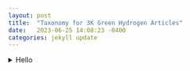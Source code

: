 ```yaml
---
layout: post
title:  "Taxonomy for 3K Green Hydrogen Articles"
date:   2023-06-25 14:08:23 -0400
categories: jekyll update
---
```


<details><summary>Hello</summary><blockquote>
  <details><summary>World</summary><blockquote>
    :smile:
  </blockquote></details>
  <details><summary>Moon</summary><blockquote>
    This is a test
  </blockquote></details>
  <details><summary>Sun</summary><blockquote>
    Away we go
  </blockquote></details>
  <details><summary>Jupiter</summary><blockquote>
    Up to the sky
  </blockquote></details>

</blockquote></details>